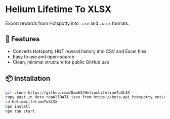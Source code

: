 # Helium Lifetime To XLSX

Export rewards from Hotspotty into `.csv` and `.xlsx` formats.

## 🚀 Features

- Converts Hotspotty HNT reward history into CSV and Excel files
- Easy to use and open-source
- Clean, minimal structure for public GitHub use

## 📦 Installation

```bash
git clone https://github.com/Dam63/HeliumLifetimeToXLSX
copy past in data repAllDATA.json from https://beta-api.hotspotty.net/api/v1/hotspot/rewards/lifetime/112CXHwNH9tQ9BsGg4iyoSBijoWsrbhWZyVYVtWVguwQeD6acdxC/
cd HeliumLifetimeToXLSX
npm install
npm run start